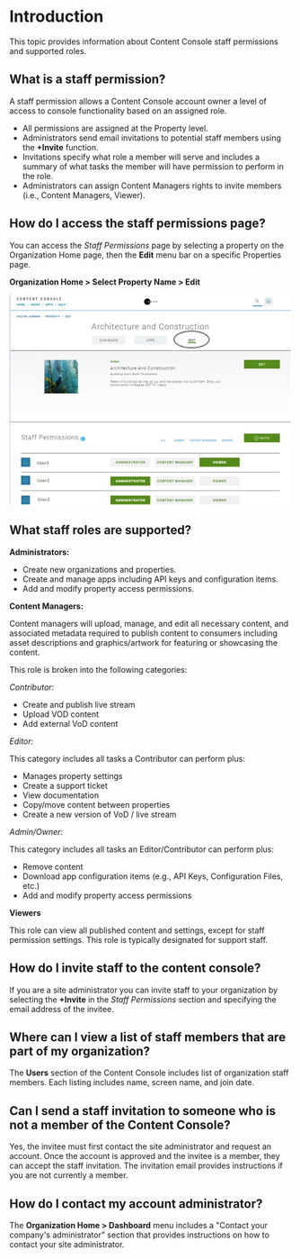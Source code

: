 
#	Introduction

This topic provides information about Content Console staff permissions and supported roles.

## What is a staff permission?

A staff permission allows a Content Console account owner a level of access to console functionality based on an assigned role.

* All permissions are assigned at the Property level.
* Administrators send email invitations to potential staff members using the **+Invite** function.
* Invitations specify what role a member will serve and includes a summary of what tasks the member will have permission to perform in the role.  
* Administrators can assign Content Managers rights to invite members (i.e., Content Managers, Viewer).

## How do I access the staff permissions page?

You can access the *Staff Permissions* page by selecting a property on the Organization Home page, then the **Edit** menu bar on a specific Properties page.  

**Organization Home > Select Property Name > Edit**

![Permissions](staff_permissions.jpg "Staff Permissions")

## What staff roles are supported?

**Administrators:**

* Create new organizations and properties.
* Create and manage apps including API keys and configuration items.
* Add and modify property access permissions.

**Content Managers:**

Content managers will upload, manage, and edit all necessary content, and associated metadata required to publish content to consumers including asset descriptions and graphics/artwork for featuring or showcasing the content.

This role is broken into the following categories:

*Contributor:*

* Create and publish live stream
* Upload VOD content
* Add external VoD content

*Editor:*

This category includes all tasks a Contributor can perform plus:

* Manages property settings
* Create a support ticket
* View documentation
* Copy/move content between properties
* Create a new version of VoD / live stream

*Admin/Owner:*

This category includes all tasks an Editor/Contributor can perform plus:

* Remove content
* Download app configuration items (e.g., API Keys, Configuration Files, etc.)
* Add and modify property access permissions

**Viewers**

This role can view all published content and settings, except for staff permission settings. This role is typically designated for support staff.

## How do I invite staff to the content console?

If you are a site administrator you can invite staff to your organization by selecting the **+Invite** in the *Staff Permissions* section and specifying the email address of the invitee.

## Where can I view a list of staff members that are part of my organization?

The **Users** section of the Content Console includes list of organization staff members. Each listing includes name, screen name, and join date.

## Can I send a staff invitation to someone who is not a member of the Content Console?

Yes, the invitee must first contact the site administrator and request an account. Once the account is approved and the invitee is a member, they can accept the staff invitation. The invitation email provides instructions if you are not currently a member.

## How do I contact my account administrator?

The **Organization Home > Dashboard** menu includes a "Contact your company's administrator" section that provides instructions on how to contact your site administrator.  
